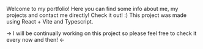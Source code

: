 Welcome to my portfolio! Here you can find some info about me, my projects and contact me directly! Check it out! :) 
This project was made using React + Vite and Typescript.

-> I will be continually working on this project so please feel free to check it every now and then! <-
